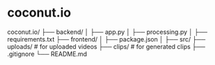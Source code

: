 # coconut.io

coconut.io/
  ├── backend/
  │   ├── app.py
  │   ├── processing.py
  │   ├── requirements.txt
  ├── frontend/
  │   ├── package.json
  │   ├── src/
  ├── uploads/     # for uploaded videos
  ├── clips/       # for generated clips
  ├── .gitignore
  └── README.md
